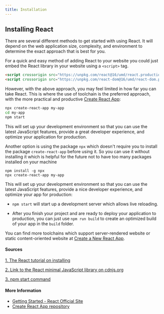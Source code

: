 ```yaml
---
title: Installation
---
```


## Installing React
There are several different methods to get started with using React. It will depend on the web application size, complexity, and environment to determine the exact approach that is best for you.

For a quick and easy method of adding React to your website you could just embed the React library in your website using a `<script>` tag.
```html
<script crossorigin src="https://unpkg.com/react@16/umd/react.production.min.js"></script>
<script crossorigin src="https://unpkg.com/react-dom@16/umd/react-dom.production.min.js"></script>
```

However, with the above approach, you may feel limited in how far you can take React. This is where the use of toolchain is the preferred approach, with the more practical and productive [Create React App](https://github.com/facebookincubator/create-react-app):

```bash
npx create-react-app my-app
cd my-app
npm start
```

This will set up your development environment so that you can use the latest JavaScript features, provide a great developer experience, and optimize your application for production.

Another option is using the package `npx` which doesn't require you to install the package `create-react-app` before using it. So you can use it without installing it which is helpful for the future not to have too many packages installed on your machine
```
npm install -g npx
npx create-react-app my-app
```

This will set up your development environment so that you can use the latest JavaScript features, provide a nice developer experience, and optimize your app for production:

- `npm start` will start up a development server which allows live reloading.

- After you finish your project and are ready to deploy your application to production, you can just use `npm run build` to create an optimized build of your app in the `build` folder.


You can find more toolchains which support server-rendered website or static content-oriented website at [Create a New React App](https://reactjs.org/docs/create-a-new-react-app.html).


#### Sources
[1. The React tutorial on installing](https://reactjs.org/docs/installation.html)

[2. Link to the React minimal JavaScript library on cdnjs.org](https://cdnjs.com/libraries/react)

[3. npm start command](https://docs.npmjs.com/cli/start)


#### More Information
- [Getting Started - React Official Site](https://reactjs.org/docs/getting-started.html)
- [Create React App repository](https://github.com/facebookincubator/create-react-app#create-react-app-)